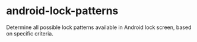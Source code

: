 # android-lock-patterns
Determine all possible lock patterns available in Android lock screen, based on specific criteria.

